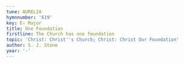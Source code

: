 ```yaml
---
tune: AURELIA
hymnnumber: '619'
key: E♭ Major
title: One Foundation
firstline: The Church has one foundation
topic: 'Christ: Christ''s Church; Christ: Christ Our Foundation'
author: S. J. Stone
year: '-'
---
```

